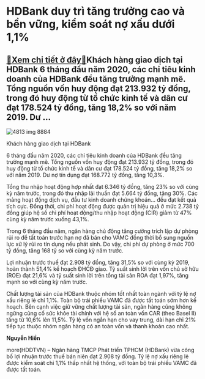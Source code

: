 HDBank duy trì tăng trưởng cao và bền vững, kiểm soát nợ xấu dưới 1,1%
======================================================================

[:gift:Xem chi tiết ở đây:gift:](https://hddtvn.com/hdbank-duy-tri-tang-truong-cao-va-ben-vung-kiem-soat-no-xau-duoi-11/)Khách hàng giao dịch tại HDBank 6 tháng đầu năm 2020, các chỉ tiêu kinh doanh của HDBank đều tăng trưởng mạnh mẽ. Tổng nguồn vốn huy động đạt 213.932 tỷ đồng, trong đó huy động từ tổ chức kinh tế và dân cư đạt 178.524 tỷ đồng, tăng 18,2% so với năm 2019. Dư …
-------------------------------------------------------------------------------------------------------------------------------------------------------------------------------------------------------------------------------------------------------------------





![4813 img 8884](https://haiquanonline.com.vn/stores/news_dataimages/hiennt/082020/03/10/in_article/4813_IMG_8884.jpg?rt=20200803112639 "Khách hàng giao dịch tại HDBank")


Khách hàng giao dịch tại HDBank



6 tháng đầu năm 2020, các chỉ tiêu kinh doanh của HDBank đều tăng trưởng mạnh mẽ. Tổng nguồn vốn huy động đạt 213.932 tỷ đồng, trong đó huy động từ tổ chức kinh tế và dân cư đạt 178.524 tỷ đồng, tăng 18,2% so với năm 2019. Dư nợ tín dụng đạt 168.772 tỷ đồng, tăng 10,3%.


Tổng thu nhập hoạt động hợp nhất đạt 6.346 tỷ đồng, tăng 23% so với cùng kỳ năm trước, trong đó thu nhập lãi thuần đạt 5.664 tỷ đồng, tăng 30%. Các mảng hoạt động dịch vụ, đầu tư kinh doanh chứng khoán… đều đạt kết quả tích cực. Đồng thời, chi phí hoạt động được quản trị hiệu quả ở mức 2.738 tỷ đồng giúp hệ số chi phí hoạt động/thu nhập hoạt động (CIR) giảm từ 47% cùng kỳ năm trước xuống 43,1%.


Trong 6 tháng đầu năm, ngân hàng chủ động tăng cường trích lập dự phòng rủi ro để tất toán trước hạn nợ đã bán cho VAMC đồng thời bổ sung nguồn lực xử lý rủi ro tín dụng nếu phát sinh. Do vậy, chi phí dự phòng ở mức 700 tỷ đồng, tăng 168 tỷ so với cùng kỳ năm trước.


Lợi nhuận trước thuế đạt 2.908 tỷ đồng, tăng 31,5% so với cùng kỳ 2019, hoàn thành 51,4% kế hoạch ĐHCĐ giao. Tỷ suất sinh lời trên vốn chủ sở hữu (ROE) đạt 21,6% và tỷ suất sinh lời trên tổng tài sản ROA đạt 1,97%, tăng mạnh so với cùng kỳ năm trước.


Chất lượng tài sản của HDBank thuộc nhóm tốt nhất toàn ngành với tỷ lệ nợ xấu riêng lẻ chỉ 1,1%. Toàn bộ trái phiếu VAMC đã được tất toán sớm hơn kế hoạch. Bên cạnh việc giữ vững chất lượng tài sản, ngân hàng cũng không ngừng củng cố sức khỏe tài chính với hệ số an toàn vốn CAR (theo Basel II) tăng từ 10,6% lên 11,5%. Tỷ lệ vốn ngắn hạn cho vay trung, dài hạn chỉ 21% tiếp tục thuộc nhóm ngân hàng có an toàn vốn và thanh khoản cao nhất.




**Nguyễn Hiền**



more(HDDTVN) – Ngân hàng TMCP Phát triển TPHCM (HDBank) vừa công bố lợi nhuận trước thuế bán niên đạt 2.908 tỷ đồng. Tỷ lệ nợ xấu riêng lẻ được kiểm soát chỉ 1,1% thấp nhất hệ thống, với toàn bộ trái phiếu VAMC đã được tất toán.

